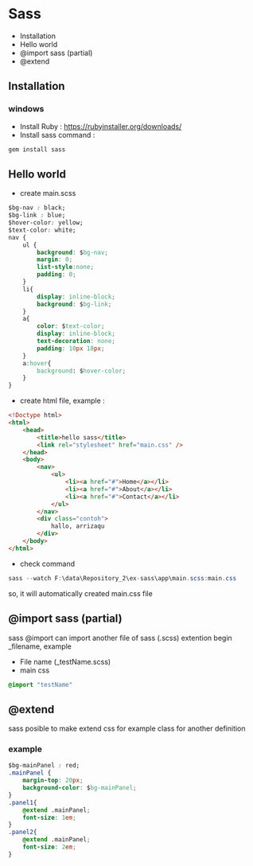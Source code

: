 # Sass 
* Installation 
* Hello world 
* @import sass (partial)
* @extend

## Installation 
### windows 
* Install Ruby : https://rubyinstaller.org/downloads/ 
* Install sass command : 
```java
gem install sass
```

## Hello world
* create main.scss 
```css
$bg-nav : black;
$bg-link : blue;
$hover-color: yellow;
$text-color: white;
nav {
	ul {
		background: $bg-nav;
		margin: 0;
		list-style:none;
		padding: 0;
	}
	li{
		display: inline-block;
		background: $bg-link;
	}
	a{
		color: $text-color;
		display: inline-block;
		text-decoration: none;
		padding: 10px 18px;
	}
	a:hover{
		background: $hover-color;
	}
}
```
* create html file, example : 
```html
<!Doctype html>
<html>
	<head>
		<title>hello sass</title>
		<link rel="stylesheet" href="main.css" />
	</head>
	<body>
		<nav>
			<ul>
				<li><a href="#">Home</a></li>
				<li><a href="#">About</a></li>
				<li><a href="#">Contact</a></li>
			</ul>
		</nav>
		<div class="contoh">
			hallo, arrizaqu
		</div>
	</body>
</html>
```
* check command 
```java
sass --watch F:\data\Repository_2\ex-sass\app\main.scss:main.css
```
so, it will automatically created main.css file 

## @import sass (partial) 
sass @import can import another file of sass (.scss) extention begin _filename, example
* File name (_testName.scss)
* main css 
```css
@import "testName"
```

## @extend 
sass posible to make extend css for example class for another definition
### example
```css
$bg-mainPanel : red;
.mainPanel {
	margin-top: 20px;
	background-color: $bg-mainPanel; 
}
.panel1{
	@extend .mainPanel;
	font-size: 1em;
}
.panel2{
	@extend .mainPanel;
	font-size: 2em;
}
```
